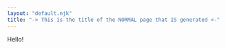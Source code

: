 ```yaml
---
layout: "default.njk"
title: "-> This is the title of the NORMAL page that IS generated <-"
---
```


Hello!
